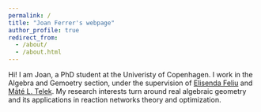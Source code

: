 ```yaml
---
permalink: /
title: "Joan Ferrer's webpage"
author_profile: true
redirect_from: 
  - /about/
  - /about.html
---
```


Hi! I am Joan, a PhD student at the Univeristy of Copenhagen. I work in the Algebra and Gemoetry section, under the supervision of [Elisenda Feliu](https://web.math.ku.dk/~efeliu/) and [Máté L. Telek](https://matetelek.wordpress.com/). My research interests turn around real algebraic geometry and its applications in reaction networks theory and optimization.

